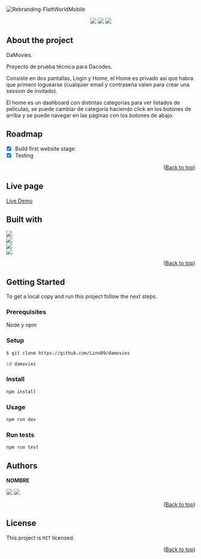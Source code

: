 ![Rebranding-FlattWorldMobile](https://user-images.githubusercontent.com/35343090/223913685-debfe85d-ae8f-4c13-ac2c-09ebccaaa48e.png)

<!-- TECNOLOGIAS USADAS -->
<p align=center>
     <a href="https://nodejs.org/" target="_blank"><img src="https://img.shields.io/badge/Node%20js-20.11.x-339933?style=for-the-badge&logo=node.js&labelColor=20232a" /></a>
     <a href="https://www.npmjs.com/" target="_blank"><img src="https://img.shields.io/badge/npm-10.2.x-CB3837?style=for-the-badge&logo=npm&labelColor=20232a" /></a>
     <a href="https://www.in-situ.com.mx" target="_blank"><img src="https://img.shields.io/badge/license-MIT-orange?style=for-the-badge&logo=github&labelColor=20232a" /></a>
</p>



## About the project

DaMovies. 

Proyecto de prueba técnica para Dacodes.

Consiste en dos pantallas, Login y Home, el Home es privado así que habra que primero loguearse (cualquier email y contraseña valen para crear una session de invitado).

El home es un dashboard con distintas categorias para ver listados de películas, se puede cambiar de categoría haciendo click en los botones de arriba y se puede navegar en las páginas con los botones de abajo.
 <!-- Nombre del proyecto -->

## Roadmap  <!-- Features del proyecto (Actuales y planeadas) -->

- [X] Build first website stage.
- [X] Testing

<p align="right">(<a href="#top">Back to top</a>)</p>

## Live page

<!-- Link a la pagina -->
[Live Demo](https://damovies.vercel.app/)    

## Built with

<!-- This sections should only list major frameworks or libraries used to build this project. -->
<!-- Tecnologías usadas -->

[<img src="https://img.shields.io/badge/reactjs-%2320232a.svg?style=for-the-badge&logo=react&logoColor=%2361DAFB" />][ReactJS] <br/>
[<img src="https://img.shields.io/badge/NextJs-CA4245?style=for-the-badge&logo=vercel&logoColor=white" />][NextJs] <br/>
[<img src="https://img.shields.io/badge/jest-%23593d88.svg?style=for-the-badge&logo=jest&logoColor=white" />][Jest] <br/>
[<img src="https://img.shields.io/badge/tailwindcss-%2338B2AC.svg?style=for-the-badge&logo=tailwind-css&logoColor=white" />][TailwindCSS] <br/>

[ReactJS]: https://reactjs.org/
[NextJs]: https://https://nextjs.org/
[Jest]: https://jestjs.io/
[TailwindCSS]: https://tailwindcss.com/
[ViteJS]: https://vitejs.dev/
[NodeJS]: https://nodejs.org/
[MongoDB]: https://www.mongodb.com/

<p align="right">(<a href="#top">Back to top</a>)</p>

## Getting Started

To get a local copy and run this project follow the next steps.
<!-- COMO USAR EL PROYECTO -->
### Prerequisites

  Node y npm

### Setup

  ```sh
  $ git clone https://github.com/Lino09/damovies
  ```
  
  ```sh
  cd damovies
  ```

### Install

  ```sh
  npm install
  ```

### Usage

  ```sh
  npm run dev
  ```

### Run tests

  ```sh
  npm run test
  ```

<!-- ### Deployment

 Make a pull request and when approved and merged the changes will show up on website.

<p align="right">(<a href="#top">Back to top</a>)</p> -->

## Authors

<!-- AUTORES -->

**NOMBRE** 

[<img src="https://img.shields.io/badge/GitHub-100000?style=for-the-badge&logo=github&logoColor=white" />][github]
[<img src="https://img.shields.io/badge/LinkedIn-0077B5?style=for-the-badge&logo=linkedin&logoColor=white" />][linkedin]
<!-- [<img src="https://img.shields.io/badge/Twitter-1DA1F2?style=for-the-badge&logo=twitter&logoColor=white" />][twitter] --> 

[github]: https://github.com/Lino09
[twitter]: https://twitter.com/username
[linkedin]: https://www.linkedin.com/in/abel-hz/



<p align="right">(<a href="#top">Back to top</a>)</p>

<!-- ## Contributing

Contributions, issues and feature request are welcome!
Feel free to check the [issues page](../../../issues/).
<p align="right">(<a href="#top">Back to top</a>)</p> -->

<!-- ## Show your support

Give a ⭐️ if you like this project!
<p align="right">(<a href="#top">Back to top</a>)</p> -->

<!-- ## Acknowledgments

- Mention to anyone whose code was used
- Inspiration
- Etc.
<p align="right">(<a href="#top">Back to top</a>)</p> -->

## License

This project is `MIT` licensed.
<p align="right">(<a href="#top">Back to top</a>)</p> 
